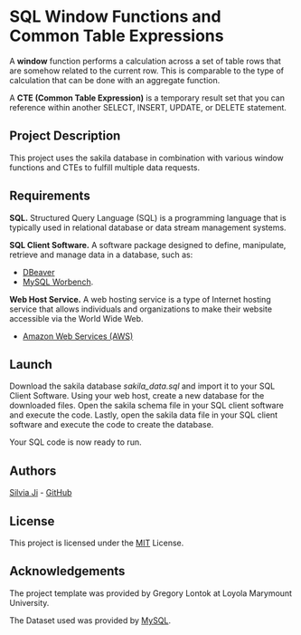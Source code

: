 # SQL Window Functions and Common Table Expressions

A **window** function performs a calculation across a set of table rows that are somehow related to the current row. This is comparable to the type of calculation that can be done with an aggregate function.

A **CTE (Common Table Expression)** is a temporary result set that you can reference within another SELECT, INSERT, UPDATE, or DELETE statement. 

## Project Description

This project uses the sakila database in combination with various window functions and CTEs to fulfill multiple data requests.

## Requirements

**SQL.** Structured Query Language (SQL) is a programming language that is typically used in relational database or data stream management systems.

**SQL Client Software.** A software package designed to define, manipulate, retrieve and manage data in a database, such as:
- [DBeaver](https://dbeaver.io/)
- [MySQL Worbench](https://www.mysql.com/products/workbench/).

**Web Host Service.** A web hosting service is a type of Internet hosting service that allows individuals and organizations to make their website accessible via the World Wide Web.
- [Amazon Web Services (AWS)](https://aws.amazon.com/)

## Launch
Download the sakila database *sakila_data.sql* and import it to your SQL Client Software. Using your web host, create a new database for the downloaded files. Open the sakila schema file in your SQL client software and execute the code. Lastly, open the sakila data file in your SQL client software and execute the code to create the database.

Your SQL code is now ready to run.

## Authors

[Silvia Ji](https://www.linkedin.com/in/silviaji/) - [GitHub](github.com/jisilvia)

## License
This project is licensed under the [MIT](https://choosealicense.com/licenses/mit/) License.

## Acknowledgements

The project template was provided by Gregory Lontok at Loyola Marymount University.

The Dataset used was provided by [MySQL](https://dev.mysql.com/doc/sakila/en/sakila-installation.html).
